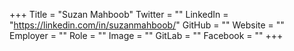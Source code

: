 +++
Title = "Suzan Mahboob"
Twitter = ""
LinkedIn = "https://linkedin.com/in/suzanmahboob/"
GitHub = ""
Website = ""
Employer = ""
Role = ""
Image = ""
GitLab = ""
Facebook = ""
+++
